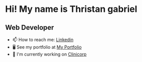 <h1> Hi! My name is Thristan gabriel </h1>

<h2> Web Developer </h2>

* 📫 How to reach me: <a href="https://www.linkedin.com/in/thristan-gabriel/" target="blank">Linkedin</a>
* 🖥️  See my portfolio at <a href="https://thristan-9.github.io/My-portfolio/" target="_blank">My Portfolio</a>
* 🚀  I'm currently working on <a href="https://www.clinicorp.com/" target="_blank">Clinicorp</a>


